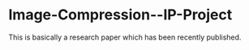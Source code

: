 # Image-Compression--IP-Project
This is basically a research paper which has been recently published.
